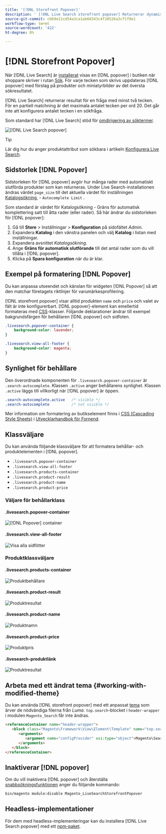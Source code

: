 ```yaml
---
title: '[!DNL Storefront Popover]'
description: ' [!DNL Live Search storefront popover] Returnerar dynamiskt föreslagna produkter och miniatyrbilder.'
source-git-commit: cb69e11cd54a3ca1ab66543c4f28526a3cf1f9e1
workflow-type: tm+mt
source-wordcount: '422'
ht-degree: 0%

---
```


# [!DNL Storefront Popover]

När [!DNL Live Search] är [installerat](install.md) visas en [!DNL popover] i butiken när shoppare skriver i rutan [Sök](https://experienceleague.adobe.com/docs/commerce-admin/catalog/catalog/search/search.html?lang=sv-SE#quick-search). För varje tecken som skrivs uppdateras [!DNL popover] med förslag på produkter och miniatyrbilder av det översta sökresultatet.

[!DNL Live Search] returnerar resultat för en fråga med minst två tecken. För en partiell matchning är det maximala antalet tecken per ord 20. Det går inte att konfigurera antalet tecken i en sökfråga.

Som standard har [!DNL Live Search] stöd för [omdirigering av söktermer](https://experienceleague.adobe.com/docs/commerce-admin/catalog/catalog/search/search-terms.html?lang=sv-SE).

![[!DNL Live Search popover]](assets/storefront-search-as-you-type.png)

>[!TIP]
>
>Lär dig hur du anger produktattribut som sökbara i artikeln [Konfigurera Live Search](workspace.md).

## Sidstorlek [!DNL Popover]

Sidstorleken för [!DNL popover] avgör hur många rader med automatiskt slutförda produkter som kan returneras. Under Live Search-installationen ändras värdet `page_size` till det aktuella värdet för inställningen [&#x200B; Katalogsökning &#x200B;](https://experienceleague.adobe.com/docs/commerce-admin/config/catalog/catalog.html?lang=sv-SE) - `Autocomplete Limit` .

Som standard är värdet för Katalogsökning - Gräns för automatisk komplettering satt till åtta rader (eller rader). Så här ändrar du sidstorleken för [!DNL popover]:

1. Gå till **Store** > Inställningar > **Konfiguration** på sidofältet *Admin*.
1. Expandera **Katalog** i den vänstra panelen och välj **Katalog** i listan med inställningar.
1. Expandera avsnittet *Katalogsökning*.
1. Ange **Gräns för automatisk slutförande** till det antal rader som du vill tillåta i [!DNL popover].
1. Klicka på **Spara konfiguration** när du är klar.

## Exempel på formatering [!DNL Popover]

Du kan anpassa utseendet och känslan för widgeten [!DNL Popover] så att den matchar företagets riktlinjer för varumärkesprofilering.

[!DNL storefront popover] visar alltid produkten `name` och `price` och valet av fält är inte konfigurerbart. [!DNL popover]-element kan emellertid formateras med [&#x200B; CSS](https://developer.adobe.com/commerce/frontend-core/guide/css/)-klasser. Följande deklarationer ändrar till exempel bakgrundsfärgen för behållaren [!DNL popover] och sidfoten.

```css
.livesearch.popover-container {
    background-color: lavender;
}

.livesearch.view-all-footer {
    background-color: magenta;
}
```

## Synlighet för behållare

Den överordnade komponenten för `.livesearch.popover-container` är `.search-autocomplete`.  Klassen `.active` anger behållarens synlighet. Klassen `.active` läggs till villkorligt när [!DNL popover] är öppen.

```css
.search-autocomplete.active   /* visible */
.search-autocomplete          /* not visible */
```

Mer information om formatering av butikselement finns i [CSS (Cascading Style Sheets)](https://developer.adobe.com/commerce/frontend-core/guide/css/) i [Utvecklarhandbok för Fornend](https://developer.adobe.com/commerce/frontend-core/guide/).

## Klassväljare

Du kan använda följande klassväljare för att formatera behållar- och produktelementen i [!DNL popover].

- `.livesearch.popover-container`
- `.livesearch.view-all-footer`
- `.livesearch.products-container`
- `.livesearch.product-result`
- `.livesearch.product-name`
- `.livesearch.product-price`

### Väljare för behållarklass

#### .livesearch.popover-container

![[!DNL Popover] container](assets/livesearch-popover-container.png)

#### .livesearch.view-all-footer

![Visa alla sidfötter](assets/livesearch-view-all-footer.png)

### Produktklassväljare

#### .livesearch.products-container

![Produktbehållare](assets/livesearch-product-container.png)

#### .livesearch.product-result

![Produktresultat](assets/livesearch-product-result.png)

#### .livesearch.product-name

![Produktnamn](assets/livesearch-product-name.png)

#### .livesearch.product-price

![Produktpris](assets/livesearch-product-price.png)

#### .livesearch-produktlänk

![Produktresultat](assets/livesearch-product-link.png)

## Arbeta med ett ändrat tema {#working-with-modified-theme}

Du kan använda [!DNL storefront popover] med ett anpassat [tema](https://developer.adobe.com/commerce/frontend-core/guide/themes/) som ärver de nödvändiga filerna från *Luma*. `top.search`-blocket i `header-wrapper` i modulen `Magento_Search` får inte ändras.

```html
<referenceContainer name="header-wrapper">
   <block class="Magento\Framework\View\Element\Template" name="top.search" as="topSearch" template="Magento_Search::form.mini.phtml">
      <arguments>
         <argument name="configProvider" xsi:type="object">Magento\Search\ViewModel\ConfigProvider</argument>
      </arguments>
   </block>
</referenceContainer>
```

## Inaktiverar [!DNL popover]

Om du vill inaktivera [!DNL popover] och återställa [snabbsökningsfunktionen](https://experienceleague.adobe.com/docs/commerce-admin/catalog/catalog/search/search.html?lang=sv-SE#quick-search) anger du följande kommando:

```bash
bin/magento module:disable Magento_LiveSearchStorefrontPopover
```

## Headless-implementationer

För dem med headless-implementeringar kan du installera [!DNL Live Search popover] med ett [npm-paket](https://www.npmjs.com/package/@magento/ds-livesearch-storefront-utils).
